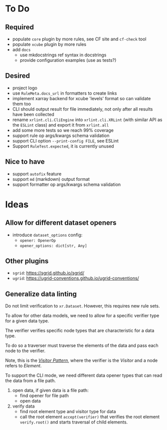 # To Do

## Required

- populate `core` plugin by more rules, see CF site and `cf-check` tool
- populate `xcube` plugin by more rules
- add `docs`
  - use mkdocstrings ref syntax in docstrings
  - provide configuration examples (use as tests?)

## Desired
 
- project logo
- use `RuleMeta.docs_url` in formatters to create links
- implement xarray backend for xcube 'levels' format
  so can validate them too
- CLI should output result for file immediately,
  not only after all results have been collected
- rename `xrlint.cli.CliEngine` into `xrlint.cli.XRLint`
  (with similar API as the `ESLint` class) and export it 
  from `xrlint.all`
- add some more tests so we reach 99% coverage
- support rule op args/kwargs schema validation
- support CLI option `--print-config FILE`, see ESLint
- Support `RuleTest.expected`, it is currently unused

## Nice to have

- support `autofix` feature
- support `md` (markdown) output format
- support formatter op args/kwargs schema validation

# Ideas

## Allow for different dataset openers

- introduce `dataset_options` config:
  - `opener: OpenerOp`
  - `opener_options: dict[str, Any]`

## Other plugins

- `sgrid`: https://sgrid.github.io/sgrid/
- `ugrid`: https://ugrid-conventions.github.io/ugrid-conventions/

## Generalize data linting

Do not limit verification to `xr.Dataset`.
However, this requires new rule sets.

To allow for other data models, we need to allow 
for a specific verifier type for a given data type.

The verifier verifies specific node types
that are characteristic for a data type.

To do so a traverser must traverse the elements of the data
and pass each node to the verifier.

Note, this is the [_Visitor Pattern_](https://en.wikipedia.org/wiki/Visitor_pattern), 
where the verifier is the _Visitor_ and a node refers to _Element_.

To support the CLI mode, we need different data opener 
types that can read the data from a file path.

1. open data, if given data is a file path: 
   - find opener for file path
   - open data 
2. verify data
   - find root element type and visitor type for data 
   - call the root element `accept(verifier)` that verifies the 
     root element `verify.root()` and starts traversal of 
     child elements.

